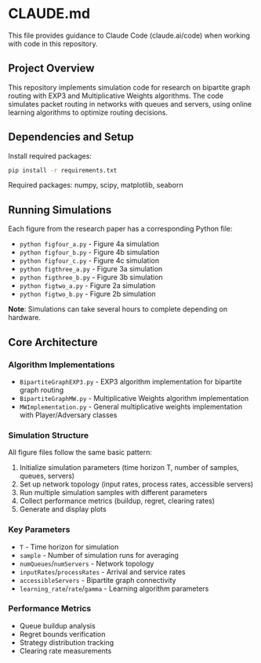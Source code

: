 # CLAUDE.md

This file provides guidance to Claude Code (claude.ai/code) when working with code in this repository.

## Project Overview

This repository implements simulation code for research on bipartite graph routing with EXP3 and Multiplicative Weights algorithms. The code simulates packet routing in networks with queues and servers, using online learning algorithms to optimize routing decisions.

## Dependencies and Setup

Install required packages:
```bash
pip install -r requirements.txt
```

Required packages: numpy, scipy, matplotlib, seaborn

## Running Simulations

Each figure from the research paper has a corresponding Python file:
- `python figfour_a.py` - Figure 4a simulation
- `python figfour_b.py` - Figure 4b simulation  
- `python figfour_c.py` - Figure 4c simulation
- `python figthree_a.py` - Figure 3a simulation
- `python figthree_b.py` - Figure 3b simulation
- `python figtwo_a.py` - Figure 2a simulation
- `python figtwo_b.py` - Figure 2b simulation

**Note**: Simulations can take several hours to complete depending on hardware.

## Core Architecture

### Algorithm Implementations
- `BipartiteGraphEXP3.py` - EXP3 algorithm implementation for bipartite graph routing
- `BipartiteGraphMW.py` - Multiplicative Weights algorithm implementation
- `MWImplementation.py` - General multiplicative weights implementation with Player/Adversary classes

### Simulation Structure
All figure files follow the same basic pattern:
1. Initialize simulation parameters (time horizon T, number of samples, queues, servers)
2. Set up network topology (input rates, process rates, accessible servers)
3. Run multiple simulation samples with different parameters
4. Collect performance metrics (buildup, regret, clearing rates)
5. Generate and display plots

### Key Parameters
- `T` - Time horizon for simulation
- `sample` - Number of simulation runs for averaging
- `numQueues`/`numServers` - Network topology
- `inputRates`/`processRates` - Arrival and service rates
- `accessibleServers` - Bipartite graph connectivity
- `learning_rate`/`rate`/`gamma` - Learning algorithm parameters

### Performance Metrics
- Queue buildup analysis
- Regret bounds verification  
- Strategy distribution tracking
- Clearing rate measurements